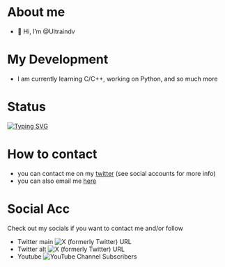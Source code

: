 # About me
- 👋 Hi, I’m @Ultraindv
<!--- - 🏛 the official Founder of The NossTos Project and Co Owner of ECAS Studios --->
# My Development
- I am currently learning C/C++, working on Python, and so much more
# Status
[![Typing SVG](https://readme-typing-svg.demolab.com?font=Fira+Code&pause=1000&width=435&lines=RNG)](https://git.io/typing-svg)

# How to contact
- you can contact me on my [twitter](https://twitter.com/Ultrain3D) (see social accounts for more info)
- you can also email me [here](mailto:tahjaedev@proton.me)
# Social Acc
Check out my socials if you want to contact me and/or follow 
- Twitter main ![X (formerly Twitter) URL](https://img.shields.io/twitter/url?url=https%3A%2F%2Ftwitter.com%2FMTos155&style=flat&logo=X&label=Main%20acc&color=%23ADD8E6)
- Twitter alt ![X (formerly Twitter) URL](https://img.shields.io/twitter/url?url=https%3A%2F%2Ftwitter.com%2FTahjaeDev2%2F&style=flat&logo=X&label=Alt%20acc&color=%23ADD8E6)
- Youtube ![YouTube Channel Subscribers](https://img.shields.io/youtube/channel/subscribers/UCrE7RPRgYTjRG7hjaN2uaRQ?style=flat&logo=youtube)
